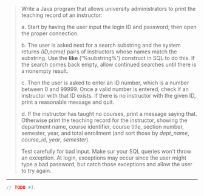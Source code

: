 > Write a Java program that allows university administrators to print the teaching
> record of an instructor: <br>
>
> a. Start by having the user input the login ID and password; then open the 
> proper connection. <br>
>
> b. The user is asked next for a search substring and the system returns _(ID,name)_
> pairs of instructors whose names match the substring. Use the **like** ('%substring%')
> construct in SQL to do this. If the search comes back empty, allow continued searches 
> until there is a nonempty result. <br>
>
> c. Then the user is asked to enter an ID number, which is a number between 0 and 99999.
> Once a valid number is entered, check if an instructor with that ID exists. If there is no
> instructor with the given ID, print a reasonable message and quit. <br>
>
> d. If the instructor has taught no courses, print a message saying that. Otherwise print
> the teaching record for the instructor, showing the department name, course identifier, 
> course title, section number, semester, year, and total enrollment (and sort those by 
> _dept_name_, _course_id_, _year_, _semester_). <br>
> 
> Test carefully for bad input. Make sur your SQL queries won't throw an exception. At login, 
> exceptions may occur since the user might type a bad password, but catch those exceptions
> and allow the user to try again. 

--------------------------------

```java
// TODO #1.
```